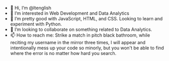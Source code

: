 - 👋 Hi, I’m @ltenglish
- 👀 I’m interested in Web Development and Data Analytics
- 🌱 I’m pretty good with JavaScript, HTML, and CSS. Looking to learn and experiment with Python.
- 💞️ I’m looking to collaborate on something related to Data Analytics.
- 📫 How to reach me: Strike a match in pitch black bathroom, while reciting my username in the mirror three times, I will appear and intentionally mess up your code so minorly, but you won't be able to find where the error is no matter how hard you search.

<!---
ltenglish/ltenglish is a ✨ special ✨ repository because its `README.md` (this file) appears on your GitHub profile.
You can click the Preview link to take a look at your changes.
--->
